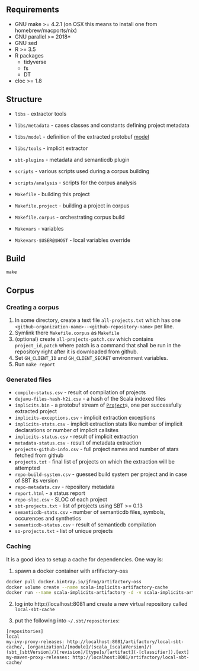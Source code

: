 ## Requirements

- GNU make >= 4.2.1 (on OSX this means to install one from homebrew/macports/nix)
- GNU parallel >= 2018*
- GNU sed
- R >= 3.5
- R packages
  - tidyverse
  - fs
  - DT
- cloc >= 1.8

## Structure

- `libs` - extractor tools
- `libs/metadata` - cases classes and constants defining project metadata
- `libs/model` - definition of the extracted protobuf [model](https://github.com/PRL-PRG/scala-implicits-analysis/blob/master/libs/model/src/main/protobuf/model.proto)
- `libs/tools` - implicit extractor
- `sbt-plugins` - metadata and semanticdb plugin
- `scripts` - various scripts used during a corpus building
- `scripts/analysis` - scripts for the corpus analysis

- `Makefile` - building this project
- `Makefile.project` - building a project in corpus
- `Makefile.corpus` - orchestrating corpus build
- `Makevars` - variables
- `Makevars-$USER@$HOST` - local variables override

## Build

```
make
```

## Corpus

### Creating a corpus

1. In some directory, create a text file `all-projects.txt` which has one `<github-organization-name>--<github-repository-name>` per line.
2. Symlink there `Makefile.corpus` as `Makefile`
3. (optional) create `all-projects-patch.csv` which contains `project_id,patch` where patch is a command that shall be run in the repository right after it is downloaded from github.
4. Set `GH_CLIENT_ID` and `GH_CLIENT_SECRET` environment variables.
5. Run `make report`

### Generated files

- `compile-status.csv` - result of compilation of projects
- `dejavu-files-hash-h2i.csv` - a hash of the Scala indexed files
- `implicits.bin` - a protobuf stream of
  [`Project`](https://github.com/PRL-PRG/scala-implicits-analysis/blob/master/libs/model/src/main/protobuf/model.proto)s,
  one per successfully extracted project
- `implicits-exceptions.csv` - implicit extraction exceptions
- `implicits-stats.csv` - implicit extraction stats like number of implicit declarations or number of  implicit callsites
- `implicits-status.csv` - result of implicit extraction
- `metadata-status.csv`  - result of metadata extraction
- `projects-github-info.csv` - full project names and number of stars fetched from github
- `projects.txt` - final list of projects on which the extraction will be attempted
- `repo-build-system.csv` - guessed build system per project and in case of SBT its version
- `repo-metadata.csv` - repository metadata
- `report.html` - a status report
- `repo-sloc.csv` - SLOC of each project
- `sbt-projects.txt` - list of projects using SBT >= 0.13
- `semanticdb-stats.csv` - number of semanticdb files, symbols, occurences and synthetics
- `semanticdb-status.csv` - result of semanticdb compilation
- `so-projects.txt` - list of unique projects

### Caching

It is a good idea to setup a cache for dependencies. One way is:

1. spawn a docker container with arfifactory-oss

```sh
docker pull docker.bintray.io/jfrog/artifactory-oss
docker volume create --name scala-implicits-artifactory-cache
docker run --name scala-implicits-artifactory -d -v scala-implicits-artifactory-cache:/var/opt/jfrog/artifactory -p 8081:8081 docker.bintray.io/jfrog/artifactory-oss:latest
```

2. log into http://localhost:8081 and create a new virtual repository called `local-sbt-cache`

3. put the following into `~/.sbt/repositories`:

```
[repositories]
local
my-ivy-proxy-releases: http://localhost:8081/artifactory/local-sbt-cache/, [organization]/[module]/(scala_[scalaVersion]/)(sbt_[sbtVersion]/)[revision]/[type]s/[artifact](-[classifier]).[ext]
my-maven-proxy-releases: http://localhost:8081/artifactory/local-sbt-cache/
```

